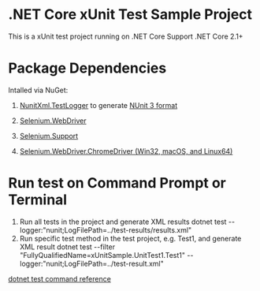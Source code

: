﻿# .NET Core xUnit Test Sample Project
This is a xUnit test project running on .NET Core
Support .NET Core 2.1+

# Package Dependencies
Intalled via NuGet:

1. [NunitXml.TestLogger](https://github.com/spekt/nunit.testlogger) to generate [NUnit 3 format](https://github.com/nunit/docs/wiki/Test-Result-XML-Format)

2. [Selenium.WebDriver](https://www.nuget.org/packages/Selenium.WebDriver/)

3. [Selenium.Support](https://www.nuget.org/packages/Selenium.Support/)

4. [Selenium.WebDriver.ChromeDriver (Win32, macOS, and Linux64)](https://www.nuget.org/packages/Selenium.WebDriver.ChromeDriver/)

 
# Run test on Command Prompt or Terminal
1. Run all tests in the project and generate XML results
dotnet test --logger:"nunit;LogFilePath=../test-results/results.xml"
2. Run specific test method in the test project, e.g. Test1, and generate XML result
dotnet test --filter "FullyQualifiedName=xUnitSample.UnitTest1.Test1"  --logger:"nunit;LogFilePath=../test-result.xml"

[dotnet test command reference](https://docs.microsoft.com/en-us/dotnet/core/tools/dotnet-test)
